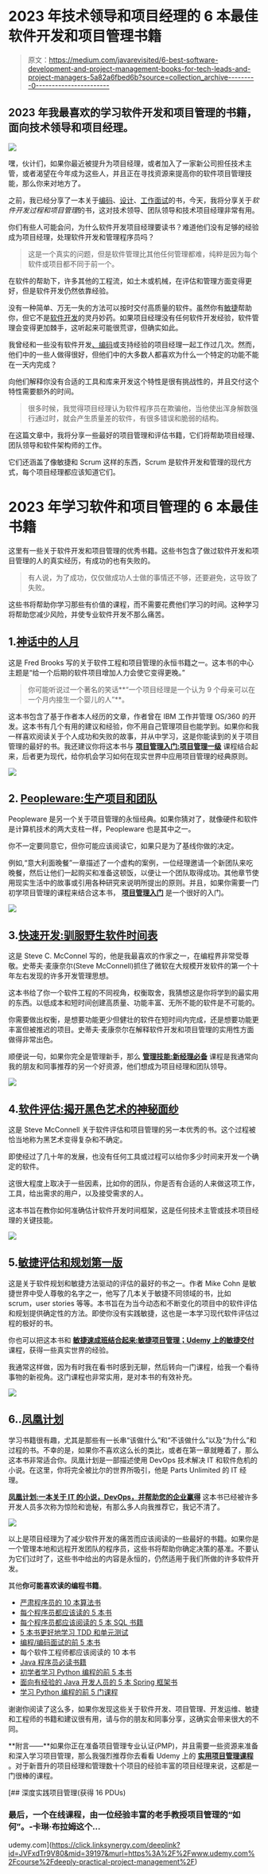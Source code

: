 # 2023 年技术领导和项目经理的 6 本最佳软件开发和项目管理书籍

> 原文：<https://medium.com/javarevisited/6-best-software-development-and-project-management-books-for-tech-leads-and-project-managers-5a82a6fbed6b?source=collection_archive---------0----------------------->

## 2023 年我最喜欢的学习软件开发和项目管理的书籍，面向技术领导和项目经理。

![](img/fd90ba6ef6062d6def8bbb0eac13e851.png)

嘿，伙计们，如果你最近被提升为项目经理，或者加入了一家新公司担任技术主管，或者渴望在今年成为这些人，并且正在寻找资源来提高你的软件项目管理技能，那么你来对地方了。

之前，我已经分享了一本关于[编码](/javarevisited/6-coding-books-every-programmers-and-software-developers-should-read-620124886c8f)、[设计](/javarevisited/7-best-books-to-learn-design-patterns-for-java-programmers-5627b93eefdb?source=---------15------------------)、[工作面试](/javarevisited/5-coding-interview-books-to-prepare-for-programming-job-interviews-d8f63348afaf)的书，今天，我将分享关于*软件开发过程和项目管理*的书，这对技术领导、团队领导和技术项目经理非常有用。

你们有些人可能会问，为什么软件开发项目经理要读书？难道他们没有足够的经验成为项目经理，处理软件开发和管理程序员吗？

> 这是一个真实的问题，但是软件管理比其他任何管理都难，纯粹是因为每个软件或项目都不同于前一个。

在软件的帮助下，许多其他的工程流，如土木或机械，在评估和管理方面变得更好，但是软件开发仍然依靠经验。

没有一种简单、万无一失的方法可以按时交付高质量的软件。虽然你有[敏捷](https://javarevisited.blogspot.com/2018/01/top-5-free-agile-courses-for-programmers.html#axzz5QneAh3Kg)帮助你，但它不是[软件开发](/javarevisited/15-best-udemy-courses-programmers-can-buy-on-black-friday-and-cyber-monday-2020-a803874f41d9)的灵丹妙药。如果项目经理没有任何软件开发经验，软件管理会变得更加棘手，这听起来可能很荒谬，但确实如此。

我曾经和一些没有软件开发[、](/javarevisited/10-best-software-development-courses-certifications-from-coursera-4ccc59aae201)[编码](/javarevisited/7-best-coding-course-to-learn-programming-with-zero-experience-in-2020-52f7d0d9cb80)或支持经验的项目经理一起工作过几次。然而，他们中的一些人做得很好，但他们中的大多数人都喜欢为什么一个特定的功能不能在一天内完成？

向他们解释你没有合适的工具和库来开发这个特性是很有挑战性的，并且交付这个特性需要额外的时间。

> 很多时候，我觉得项目经理认为软件程序员在欺骗他，当他使出浑身解数强行通过时，就会产生质量差的软件，有很多错误和脆弱的结构。

在这篇文章中，我将分享一些最好的项目管理和评估书籍，它们将帮助项目经理、团队领导和软件架构师的工作。

它们还涵盖了像敏捷和 Scrum 这样的东西，Scrum 是软件开发和管理的现代方式，每个项目经理都应该知道它们。

# 2023 年学习软件和项目管理的 6 本最佳书籍

这里有一些关于软件开发和项目管理的优秀书籍。这些书包含了做过软件开发和项目管理的人的真实经历，有成功的也有失败的。

> 有人说，为了成功，仅仅做成功人士做的事情还不够，还要避免，这导致了失败。

这些书将帮助你学习那些有价值的课程，而不需要花费他们学习的时间。这种学习将帮助您减少风险，并使专业软件开发不那么痛苦。

## 1.[神话中的人月](http://www.amazon.com/The-Mythical-Man-Month-Engineering-Anniversary/dp/0201835959?tag=javamysqlanta-20)

这是 Fred Brooks 写的关于软件工程和项目管理的永恒书籍之一。这本书的中心主题是“给一个后期的软件项目增加人力会使它变得更晚。”

> 你可能听说过一个著名的笑话**“一个项目经理是一个认为 9 个母亲可以在一个月内接生一个婴儿的人”**。

这本书包含了基于作者本人经历的文章，作者曾在 IBM 工作并管理 OS/360 的开发。这本书有几个有用的建议和经验，你不用自己管理项目也能学到。如果你和我一样喜欢阅读关于个人成功和失败的故事，并从中学习，这是你能读到的关于项目管理的最好的书。我还建议你将这本书与 [**项目管理入门:项目管理一级**](https://click.linksynergy.com/fs-bin/click?id=JVFxdTr9V80&subid=0&offerid=323058.1&type=10&tmpid=14538&RD_PARM1=https%3A%2F%2Fwww.udemy.com%2Fbeginning-project-management-project-management-level-one%2F) 课程结合起来，后者更为现代，给你机会学习如何在现实世界中应用项目管理的经典原则。

[![](img/b7a21dde98a8819fb9f1994cc77dc79f.png)](http://www.amazon.com/The-Mythical-Man-Month-Engineering-Anniversary/dp/0201835959?tag=javamysqlanta-20)

## 2. [Peopleware:生产项目和团队](https://www.amazon.com/Peopleware-Productive-Projects-Teams-3rd/dp/0321934113?tag=javamysqlanta-20)

Peopleware 是另一个关于项目管理的永恒经典。如果你猜对了，就像硬件和软件是计算机技术的两大支柱一样，Peopleware 也是其中之一。

你不一定要同意它，但你可能应该阅读它，如果只是为了基线你做的决定。

例如,“意大利面晚餐”一章描述了一个虚构的案例，一位经理邀请一个新团队来吃晚餐，然后让他们一起购买和准备这顿饭，以便让一个团队取得成功。其他章节使用现实生活中的故事或引用各种研究来说明所提出的原则。并且，如果你需要一门初学项目管理的课程来结合这本书， [**项目管理入门**](https://pluralsight.pxf.io/c/1193463/424552/7490?u=https%3A%2F%2Fwww.pluralsight.com%2Fcourses%2Fproject-management-beginners-guide) 是一个很好的入门。

[![](img/687ea04bd179e4825029766d93182dc2.png)](https://javarevisited.blogspot.com/2016/11/top-10-software-development-and-project.html)

## 3.[快速开发:驯服野生软件时间表](https://www.amazon.com/Rapid-Development-Taming-Software-Schedules/dp/1556159005?tag=javamysqlanta-20)

这是 Steve C. McConnel 写的，他是我最喜欢的作家之一，在编程界非常受尊敬。史蒂夫·麦康奈尔(Steve McConnell)抓住了微软在大规模开发软件的第一个十年左右发现的许多开发管理思想。

这本书给了你一个软件工程的不同视角，权衡取舍，我猜想这是你将学到的最实用的东西。以低成本和短时间创建高质量、功能丰富、无所不能的软件是不可能的。

你需要做出权衡，是想要功能更少但健壮的软件在短时间内完成，还是想要功能更丰富但被推迟的项目。史蒂夫·麦康奈尔在解释软件开发和项目管理的实用性方面做得非常出色。

顺便说一句，如果你完全是管理新手，那么 [**管理技能:新经理必备**](https://click.linksynergy.com/fs-bin/click?id=JVFxdTr9V80&subid=0&offerid=323058.1&type=10&tmpid=14538&RD_PARM1=https%3A%2F%2Fwww.udemy.com%2Fthe-new-manager-managing-people-teams-processes%2F) 课程是我通常向我的朋友和同事推荐的另一个好资源，他们想成为项目经理和团队领导。

[![](img/bcb539ec2c2f3d661f33090948712dbb.png)](https://javarevisited.blogspot.com/2014/09/top-6-books-to-learn-programming-coding.html)

## 4.[软件评估:揭开黑色艺术的神秘面纱](https://www.amazon.com/Software-Estimation-Demystifying-Developer-Practices/dp/0735605351/?tag=javamysqlanta-20)

这是 Steve McConnell 关于软件评估和项目管理的另一本优秀的书。这个过程被恰当地称为黑艺术变得复杂和不确定。

即使经过了几十年的发展，也没有任何工具或过程可以给你多少时间来开发一个确定的软件。

这很大程度上取决于一些因素，比如你的团队，你是否有合适的人来做这项工作，工具，给出需求的用户，以及接受需求的人。

这本书旨在教你如何准确估计软件开发时间框架，这是任何技术主管或技术项目经理的关键技能。

![](img/40b68d357720d771a476f38060c3d5cf.png)

## 5.[敏捷评估和规划第一版](https://www.amazon.com/Agile-Estimating-Planning-first-Text/dp/B005GP91NG?tag=javamysqlanta-20)

这是关于软件规划和敏捷方法驱动的评估的最好的书之一。作者 Mike Cohn 是敏捷世界中受人尊敬的名字之一，他写了几本关于敏捷不同领域的书，比如 scrum，user stories 等等。本书旨在为当今动态和不断变化的项目中的软件评估和规划提供确定性的方法。即使你没有实践敏捷，这也是一本学习现代软件评估过程的极好的书。

你也可以把这本书和 [**敏捷速成班结合起来:敏捷项目管理；Udemy 上的敏捷交付**](https://click.linksynergy.com/fs-bin/click?id=JVFxdTr9V80&subid=0&offerid=323058.1&type=10&tmpid=14538&RD_PARM1=https%3A%2F%2Fwww.udemy.com%2Fagile-crash-course%2F) 课程，获得一些真实世界的经验。

我通常这样做，因为有时我在看书时感到无聊，然后转向一门课程，给我一个看待事物的新视角。这门课程也非常实用，是对本书的有效补充。

[![](img/e70a120435224ac8c40d775c7bc4d907.png)](https://click.linksynergy.com/fs-bin/click?id=JVFxdTr9V80&subid=0&offerid=323058.1&type=10&tmpid=14538&RD_PARM1=https%3A%2F%2Fwww.udemy.com%2Fagile-crash-course%2F)

## 6..[凤凰计划](https://www.amazon.com/Phoenix-Project-DevOps-Helping-Business/dp/0988262592?tag=javamysqlanta-20)

学习书籍很有趣，尤其是那些有一长串“该做什么”和“不该做什么”以及“为什么”和过程的书。不幸的是，如果你不喜欢这么长的类比，或者在第一章就睡着了，那么这本书非常适合你。凤凰计划是一部描述使用 DevOps 技术解决 IT 和软件危机的小说。在这里，你将完全被比尔的世界所吸引，他是 Parts Unlimited 的 IT 经理。

[**凤凰计划:一本关于 IT 的小说，DevOps，并帮助您的企业赢得**](https://www.amazon.com/Phoenix-Project-DevOps-Helping-Business/dp/0988262592?tag=javamysqlanta-20) 这本书已经被许多开发人员多次称为惊险和诡秘，有那么多人向我推荐它，我记不清了。

[![](img/ce6cfb98cafa36ac7ec525b275b1070f.png)](https://www.amazon.com/Phoenix-Project-DevOps-Helping-Business/dp/0988262592?tag=javamysqlanta-20)

以上是项目经理为了减少软件开发的痛苦而应该阅读的一些最好的书籍。如果你是一个管理本地和远程开发团队的程序员，这些书将帮助你确定决策的基准。不要认为它们过时了，这些书中给出的内容是永恒的，仍然适用于我们所做的许多软件开发。

其他**你可能喜欢读的编程书籍**。

*   [严肃程序员的 10 本算法书](http://www.java67.com/2015/09/top-10-algorithm-books-every-programmer-read-learn.html)
*   [每个程序员都应该读的 5 本书](http://www.java67.com/2016/02/5-books-to-improve-coding-skills-of.html)
*   [每个程序员都应该阅读的 5 本 SQL 书籍](http://www.java67.com/2016/09/sql-5-best-books-to-learn-and-master.html)
*   [5 本书更好地学习 TDD 和单元测试](http://javarevisited.blogspot.com/2014/08/top-5-books-to-learn-unit-testing-junit-tdd-Java-programmers.html)
*   [编程/编码面试的前 5 本书](http://javarevisited.blogspot.sg/2016/06/top-5-books-for-programming-coding-interviews-best.html)
*   每个软件工程师都应该阅读的 10 本书
*   [Java 程序员必读书籍](https://medium.freecodecamp.org/must-read-books-to-learn-java-programming-327a3768ea2f#f2fc)
*   [初学者学习 Python 编程的前 5 本书](https://dev.to/javinpaul/top-5-books-to-learn-python-for-beginners-best-of-lot-4f1n)
*   [面向有经验的 Java 开发人员的 5 本 Spring 框架书](https://javarevisited.blogspot.com/2018/04/5-spring-framework-books-experienced-Java-developers-2018.html)
*   [学习 Python 编程的前 5 门课程](https://javarevisited.blogspot.com/2018/03/top-5-courses-to-learn-python-in-2018.html)

谢谢你阅读了这么多，如果你发现这些关于软件开发、项目管理、开发运维、敏捷和工程师的书籍和建议很有用，请与你的朋友和同事分享，这确实会带来很大的不同。

**附言——**如果你正在准备项目管理专业认证(PMP)，并且需要一些资源来准备和深入学习项目管理，那么我强烈推荐你去看看 Udemy 上的 [**实用项目管理课程**](https://click.linksynergy.com/deeplink?id=JVFxdTr9V80&mid=39197&murl=https%3A%2F%2Fwww.udemy.com%2Fcourse%2Fdeeply-practical-project-management%2F) 。对于新晋升的项目经理和管理数十个项目的经验丰富的项目经理来说，这都是一门很棒的课程。

[](https://click.linksynergy.com/deeplink?id=JVFxdTr9V80&mid=39197&murl=https%3A%2F%2Fwww.udemy.com%2Fcourse%2Fdeeply-practical-project-management%2F) [## 深度实践项目管理(获得 16 PDUs)

### 最后，一个在线课程，由一位经验丰富的老手教授项目管理的“如何”。-卡琳·布拉姆这个…

udemy.com](https://click.linksynergy.com/deeplink?id=JVFxdTr9V80&mid=39197&murl=https%3A%2F%2Fwww.udemy.com%2Fcourse%2Fdeeply-practical-project-management%2F)